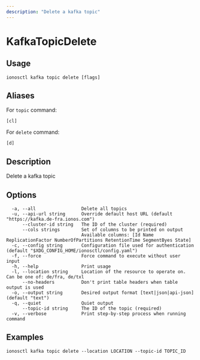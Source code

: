 ```yaml
---
description: "Delete a kafka topic"
---
```


# KafkaTopicDelete

## Usage

```text
ionosctl kafka topic delete [flags]
```

## Aliases

For `topic` command:

```text
[cl]
```

For `delete` command:

```text
[d]
```

## Description

Delete a kafka topic

## Options

```text
  -a, --all                 Delete all topics
  -u, --api-url string      Override default host URL (default "https://kafka.de-fra.ionos.com")
      --cluster-id string   The ID of the cluster (required)
      --cols strings        Set of columns to be printed on output 
                            Available columns: [Id Name ReplicationFactor NumberOfPartitions RetentionTime SegmentByes State]
  -c, --config string       Configuration file used for authentication (default "$XDG_CONFIG_HOME/ionosctl/config.yaml")
  -f, --force               Force command to execute without user input
  -h, --help                Print usage
  -l, --location string     Location of the resource to operate on. Can be one of: de/fra, de/txl
      --no-headers          Don't print table headers when table output is used
  -o, --output string       Desired output format [text|json|api-json] (default "text")
  -q, --quiet               Quiet output
      --topic-id string     The ID of the topic (required)
  -v, --verbose             Print step-by-step process when running command
```

## Examples

```text
ionosctl kafka topic delete --location LOCATION --topic-id TOPIC_ID
```

